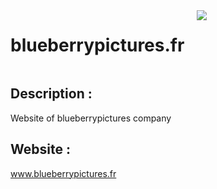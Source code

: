 <div style="display: flex;">
    <h1>blueberrypictures.fr</h1>
    <img src="https://skillicons.dev/icons?i=js,php,html,css,mysql" id="skills" style="margin-left: 20px;">
</div>

## Description :
Website of blueberrypictures company

## Website :
www.blueberrypictures.fr